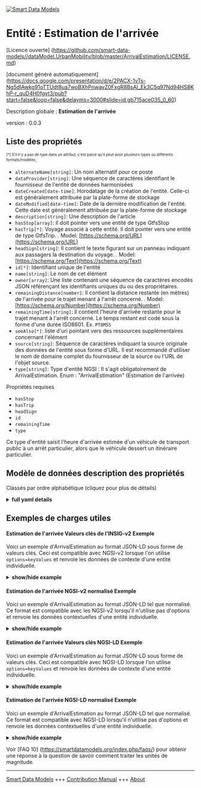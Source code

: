 <!-- 10-Header -->      
[![Smart Data Models](https://smartdatamodels.org/wp-content/uploads/2022/01/SmartDataModels_logo.png "Logo")](https://smartdatamodels.org)      
Entité : Estimation de l'arrivée      
================================<!-- /10-Header -->      
<!-- 15-License -->      
[Licence ouverte] (https://github.com/smart-data-models//dataModel.UrbanMobility/blob/master/ArrivalEstimation/LICENSE.md)      
[document généré automatiquement] (https://docs.google.com/presentation/d/e/2PACX-1vTs-Ng5dIAwkg91oTTUdt8ua7woBXhPnwavZ0FxgR8BsAI_Ek3C5q97Nd94HS8KhP-r_quD4H0fgyt3/pub?start=false&loop=false&delayms=3000#slide=id.gb715ace035_0_60)      
<!-- /15-License -->      
<!-- 20-Description -->      
Description globale : **Estimation de l'arrivée**      
version : 0.0.3      
<!-- /20-Description -->      
<!-- 30-PropertiesList -->      
## Liste des propriétés      
<sup><sub>[*] S'il n'y a pas de type dans un attribut, c'est parce qu'il peut avoir plusieurs types ou différents formats/modèles</sub></sup>.      
- `alternateName[string]`: Un nom alternatif pour ce poste  - `dataProvider[string]`: Une séquence de caractères identifiant le fournisseur de l'entité de données harmonisées  - `dateCreated[date-time]`: Horodatage de la création de l'entité. Celle-ci est généralement attribuée par la plate-forme de stockage  - `dateModified[date-time]`: Date de la dernière modification de l'entité. Cette date est généralement attribuée par la plate-forme de stockage  - `description[string]`: Une description de l'article  - `hasStop[array]`: Il doit pointer vers une entité de type GtfsStop  - `hasTrip[*]`: Voyage associé à cette entité. Il doit pointer vers une entité de type GtfsTrip.  . Model: [https://schema.org/URL](https://schema.org/URL)- `headSign[string]`: Il contient le texte figurant sur un panneau indiquant aux passagers la destination du voyage.  . Model: [https://schema.org/Text](https://schema.org/Text)- `id[*]`: Identifiant unique de l'entité  - `name[string]`: Le nom de cet élément  - `owner[array]`: Une liste contenant une séquence de caractères encodés JSON référençant les identifiants uniques du ou des propriétaires.  - `remainingDistance[number]`: Il contient la distance restante (en mètres) de l'arrivée pour le trajet menant à l'arrêt concerné.  . Model: [https://schema.org/Number](https://schema.org/Number)- `remainingTime[string]`: Il contient l'heure d'arrivée restante pour le trajet menant à l'arrêt concerné. Le temps restant est codé sous la forme d'une durée ISO8601. Ex. `PT8M5S`  - `seeAlso[*]`: liste d'uri pointant vers des ressources supplémentaires concernant l'élément  - `source[string]`: Séquence de caractères indiquant la source originale des données de l'entité sous forme d'URL. Il est recommandé d'utiliser le nom de domaine complet du fournisseur de la source ou l'URL de l'objet source.  - `type[string]`: Type d'entité NGSI : Il s'agit obligatoirement de ArrivalEstimation. Enum : "ArrivalEstimation" (Estimation de l'arrivée)  <!-- /30-PropertiesList -->      
<!-- 35-RequiredProperties -->      
Propriétés requises      
- `hasStop`  - `hasTrip`  - `headSign`  - `id`  - `remainingTime`  - `type`  <!-- /35-RequiredProperties -->      
<!-- 40-RequiredProperties -->      
Ce type d'entité saisit l'heure d'arrivée estimée d'un véhicule de transport public à un arrêt particulier, alors que le véhicule dessert un itinéraire particulier.      
<!-- /40-RequiredProperties -->      
<!-- 50-DataModelHeader -->      
## Modèle de données description des propriétés      
Classés par ordre alphabétique (cliquez pour plus de détails)      
<!-- /50-DataModelHeader -->      
<!-- 60-ModelYaml -->      
<details><summary><strong>full yaml details</strong></summary>        
```yaml      
ArrivalEstimation:        
  description: Arrival Estimation        
  properties:        
    alternateName:        
      description: An alternative name for this item        
      type: string        
      x-ngsi:        
        type: Property        
    dataProvider:        
      description: A sequence of characters identifying the provider of the harmonised data entity        
      type: string        
      x-ngsi:        
        type: Property        
    dateCreated:        
      description: Entity creation timestamp. This will usually be allocated by the storage platform        
      format: date-time        
      type: string        
      x-ngsi:        
        type: Property        
    dateModified:        
      description: Timestamp of the last modification of the entity. This will usually be allocated by the storage platform        
      format: date-time        
      type: string        
      x-ngsi:        
        type: Property        
    description:        
      description: A description of this item        
      type: string        
      x-ngsi:        
        type: Property        
    hasStop:        
      description: It shall point to an Entity of Type GtfsStop        
      items:        
        anyOf:        
          - description: Identifier format of any NGSI entity        
            maxLength: 256        
            minLength: 1        
            pattern: ^[\w\-\.\{\}\$\+\*\[\]`|~^@!,:\\]+$        
            type: string        
            x-ngsi:        
              type: Property        
          - description: Identifier format of any NGSI entity        
            format: uri        
            type: string        
            x-ngsi:        
              type: Property        
      type: array        
      x-ngsi:        
        type: Relationship        
    hasTrip:        
      anyOf:        
        - description: Identifier format of any NGSI entity        
          maxLength: 256        
          minLength: 1        
          pattern: ^[\w\-\.\{\}\$\+\*\[\]`|~^@!,:\\]+$        
          type: string        
          x-ngsi:        
            type: Property        
        - description: Identifier format of any NGSI entity        
          format: uri        
          type: string        
          x-ngsi:        
            type: Property        
      description: Trip associated to this Entity. It shall point to an Entity of Type GtfsTrip        
      x-ngsi:        
        model: https://schema.org/URL        
        type: Relationship        
    headSign:        
      description: It shall contain the text that appears on a sign that identifies the trip's destination to passengers        
      type: string        
      x-ngsi:        
        model: https://schema.org/Text        
        type: Property        
    id:        
      anyOf:        
        - description: Identifier format of any NGSI entity        
          maxLength: 256        
          minLength: 1        
          pattern: ^[\w\-\.\{\}\$\+\*\[\]`|~^@!,:\\]+$        
          type: string        
          x-ngsi:        
            type: Property        
        - description: Identifier format of any NGSI entity        
          format: uri        
          type: string        
          x-ngsi:        
            type: Property        
      description: Unique identifier of the entity        
      x-ngsi:        
        type: Property        
    name:        
      description: The name of this item        
      type: string        
      x-ngsi:        
        type: Property        
    owner:        
      description: A List containing a JSON encoded sequence of characters referencing the unique Ids of the owner(s)        
      items:        
        anyOf:        
          - description: Identifier format of any NGSI entity        
            maxLength: 256        
            minLength: 1        
            pattern: ^[\w\-\.\{\}\$\+\*\[\]`|~^@!,:\\]+$        
            type: string        
            x-ngsi:        
              type: Property        
          - description: Identifier format of any NGSI entity        
            format: uri        
            type: string        
            x-ngsi:        
              type: Property        
        description: Unique identifier of the entity        
        x-ngsi:        
          type: Property        
      type: array        
      x-ngsi:        
        type: Property        
    remainingDistance:        
      description: It shall contain the remaining distance (in meters) of arrival for the trip heading to the concerned stop        
      minimum: 0        
      type: number        
      x-ngsi:        
        model: https://schema.org/Number        
        type: Property        
        units: Meters        
    remainingTime:        
      description: It shall contain the remaining time of arrival for the trip heading to the concerned stop. Remaining time shall be encoded as a ISO8601 duration. Ex. `PT8M5S`        
      pattern: ^P(?=\w*\d)(?:\d+Y|Y)?(?:\d+M|M)?(?:\d+W|W)?(?:\d+D|D)?(?:T(?:\d+H|H)?(?:\d+M|M)?(?:\d+(?:\?.\d{1,2})?S|S)?)?$        
      type: string        
      x-ngsi:        
        type: Property        
    seeAlso:        
      description: list of uri pointing to additional resources about the item        
      oneOf:        
        - items:        
            format: uri        
            type: string        
          minItems: 1        
          type: array        
        - format: uri        
          type: string        
      x-ngsi:        
        type: Property        
    source:        
      description: 'A sequence of characters giving the original source of the entity data as a URL. Recommended to be the fully qualified domain name of the source provider, or the URL to the source object'        
      type: string        
      x-ngsi:        
        type: Property        
    type:        
      description: 'NGSI Entity Type: It has to be ArrivalEstimation. Enum:''ArrivalEstimation'''        
      enum:        
        - ArrivalEstimation        
      type: string        
      x-ngsi:        
        type: Property        
  required:        
    - id        
    - type        
    - hasStop        
    - hasTrip        
    - remainingTime        
    - headSign        
  type: object        
  x-derived-from: ""        
  x-disclaimer: 'Redistribution and use in source and binary forms, with or without modification, are permitted  provided that the license conditions are met. Copyleft (c) 2022 Contributors to Smart Data Models Program'        
  x-license-url: https://github.com/smart-data-models/dataModel.UrbanMobility/blob/master/ArrivalEstimation/LICENSE.md        
  x-model-schema: https://smart-data-models.github.io/dataModel.UrbanMobility/ArrivalEstimation/schema.json        
  x-model-tags: ""        
  x-version: 0.0.3        
```      
</details>        
<!-- /60-ModelYaml -->      
<!-- 70-MiddleNotes -->      
<!-- /70-MiddleNotes -->      
<!-- 80-Examples -->      
## Exemples de charges utiles      
#### Estimation de l'arrivée Valeurs clés de l'INSIG-v2 Exemple      
Voici un exemple d'ArrivalEstimation au format JSON-LD sous forme de valeurs clés. Ceci est compatible avec NGSI-v2 lorsque l'on utilise `options=keyValues` et renvoie les données de contexte d'une entité individuelle.      
<details><summary><strong>show/hide example</strong></summary>        
```json  
{  
  "id": "urn:ngsi-ld:ArrivalEstimation:L5C1_Stop74_1",  
  "type": "ArrivalEstimation",  
  "hasStop": [  
    "urn:ngsi-ld:GtfsStop:tus:74"  
  ],  
  "hasTrip": "urn:ngsi-ld:GtfsTrip:tus:5C1",  
  "remainingTime": "PT8M5S",  
  "remainingDistance": 1200,  
  "headSign": "Plaza Italia"  
}  
```  
</details>      
#### Estimation de l'arrivée NGSI-v2 normalisé Exemple      
Voici un exemple d'ArrivalEstimation au format JSON-LD tel que normalisé. Ce format est compatible avec les NGSI-v2 lorsqu'il n'utilise pas d'options et renvoie les données contextuelles d'une entité individuelle.      
<details><summary><strong>show/hide example</strong></summary>        
```json  
{  
  "id": "urn:ngsi-ld:ArrivalEstimation:L5C1_Stop74_1",  
  "type": "ArrivalEstimation",  
  "hasTrip": {  
    "type": "Text",  
    "value": "urn:ngsi-ld:GtfsTrip:tus:5C1"  
  },  
  "headSign": {  
    "type": "Text",  
    "value": "Plaza Italia"  
  },  
  "remainingTime": {  
    "type": "Text",  
    "value": "PT8M5S"  
  },  
  "hasStop": {  
    "type": "StructuredValue",  
    "value": [  
      "urn:ngsi-ld:GtfsStop:tus:74"  
    ]  
  },  
  "remainingDistance": {  
    "type": "Number",  
    "value": 1200  
  }  
}  
```  
</details>      
#### Estimation de l'arrivée Valeurs clés NGSI-LD Exemple      
Voici un exemple d'ArrivalEstimation au format JSON-LD sous forme de valeurs clés. Ceci est compatible avec NGSI-LD lorsque l'on utilise `options=keyValues` et renvoie les données de contexte d'une entité individuelle.      
<details><summary><strong>show/hide example</strong></summary>        
```json  
{  
  "id": "urn:ngsi-ld:ArrivalEstimation:L5C1_Stop74_1",  
  "type": "ArrivalEstimation",  
  "hasStop": [  
    "urn:ngsi-ld:GtfsStop:tus:74"  
  ],  
  "hasTrip": "urn:ngsi-ld:GtfsTrip:tus:5C1",  
  "headSign": "Plaza Italia",  
  "remainingDistance": 1200,  
  "remainingTime": "PT8M5S",  
  "@context": [  
    "https://uri.etsi.org/ngsi-ld/v1/ngsi-ld-core-context.jsonld",  
    "https://raw.githubusercontent.com/smart-data-models/dataModel.UrbanMobility/master/context.jsonld"  
  ]  
}  
```  
</details>      
#### Estimation de l'arrivée NGSI-LD normalisé Exemple      
Voici un exemple d'ArrivalEstimation au format JSON-LD tel que normalisé. Ce format est compatible avec NGSI-LD lorsqu'il n'utilise pas d'options et renvoie les données contextuelles d'une entité individuelle.      
<details><summary><strong>show/hide example</strong></summary>        
```json  
{  
    "id": "urn:ngsi-ld:ArrivalEstimation:L5C1_Stop74_1",  
    "type": "ArrivalEstimation",  
    "hasStop": {  
        "type": "Relationship",  
        "object": "urn:ngsi-ld:GtfsStop:tus:74"  
    },  
    "hasTrip": {  
        "type": "Relationship",  
        "object": "urn:ngsi-ld:GtfsTrip:tus:5C1"  
    },  
    "headSign": {  
        "type": "Property",  
        "value": "Plaza Italia"  
    },  
    "remainingDistance": {  
        "type": "Property",  
        "value": 1200  
    },  
    "remainingTime": {  
        "type": "Property",  
        "value": "PT8M5S"  
    },  
    "@context": [  
        "https://uri.etsi.org/ngsi-ld/v1/ngsi-ld-core-context.jsonld",  
        "https://raw.githubusercontent.com/smart-data-models/dataModel.UrbanMobility/master/context.jsonld"  
    ]  
}  
```  
</details><!-- /80-Examples -->      
<!-- 90-FooterNotes -->      
<!-- /90-FooterNotes -->      
<!-- 95-Units -->      
Voir [FAQ 10] (https://smartdatamodels.org/index.php/faqs/) pour obtenir une réponse à la question de savoir comment traiter les unités de magnitude.      
<!-- /95-Units -->      
<!-- 97-LastFooter -->      
---      
[Smart Data Models](https://smartdatamodels.org) +++ [Contribution Manual](https://bit.ly/contribution_manual) +++ [About](https://bit.ly/Introduction_SDM)<!-- /97-LastFooter -->      
